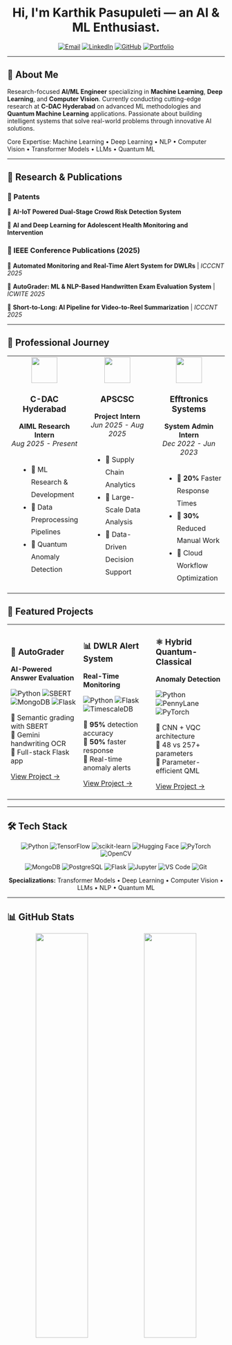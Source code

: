 <div align="center">

# Hi, I'm Karthik Pasupuleti — an AI & ML Enthusiast.


[![Email](https://img.shields.io/badge/Email-karthikpasupuletip%40gmail.com-D14836?style=for-the-badge&logo=gmail&logoColor=white)](mailto:karthikpasupuletip@gmail.com)
[![LinkedIn](https://img.shields.io/badge/LinkedIn-Connect-0077B5?style=for-the-badge&logo=linkedin&logoColor=white)](https://linkedin.com/in/karthik-pasupuleti-426238324)
[![GitHub](https://img.shields.io/badge/GitHub-Follow-181717?style=for-the-badge&logo=github&logoColor=white)](https://github.com/Karthikpasupuleti11)
[![Portfolio](https://img.shields.io/badge/Portfolio-Visit-FF6B6B?style=for-the-badge&logo=google-chrome&logoColor=white)](https://portfoliokarthik11.netlify.app)

</div>

---

## 🚀 About Me

Research-focused **AI/ML Engineer** specializing in **Machine Learning**, **Deep Learning**, and **Computer Vision**. Currently conducting cutting-edge research at **C-DAC Hyderabad** on advanced ML methodologies and **Quantum Machine Learning** applications. Passionate about building intelligent systems that solve real-world problems through innovative AI solutions.

Core Expertise: Machine Learning • Deep Learning • NLP • Computer Vision • Transformer Models • LLMs • Quantum ML

---

## 🔬 Research & Publications



### 📜 Patents



🔹 **AI-IoT Powered Dual-Stage Crowd Risk Detection System**

🔹 **AI and Deep Learning for Adolescent Health Monitoring and Intervention**



### 📄 IEEE Conference Publications (2025)



🔹 **Automated Monitoring and Real-Time Alert System for DWLRs** | *ICCCNT 2025*

🔹 **AutoGrader: ML & NLP-Based Handwritten Exam Evaluation System** | *ICWITE 2025*

🔹 **Short-to-Long: AI Pipeline for Video-to-Reel Summarization** | *ICCCNT 2025*

---

## 💼 Professional Journey

<div align="center">
  
<table>
<tr>
<td width="33%" valign="top">
<div align="center">
<img src="https://img.icons8.com/color/96/artificial-intelligence.png" width="60"/>
<h3>C-DAC Hyderabad</h3>
<b>AIML Research Intern</b><br/>
<i>Aug 2025 - Present</i>
</div>
<br/>
<ul style="text-align: left; margin-left: 20px; line-height: 1.8;">
<li>🔹 ML Research & Development</li>
<li>🔹 Data Preprocessing Pipelines</li>
<li>🔹 Quantum Anomaly Detection</li>
</ul>
</td>
<td width="33%" valign="top">
<div align="center">
<img src="https://img.icons8.com/color/96/database.png" width="60"/>
<h3>APSCSC</h3>
<b>Project Intern</b><br/>
<i>Jun 2025 - Aug 2025</i>
</div>
<br/>
<ul style="text-align: left; margin-left: 20px; line-height: 1.8;">
<li>🔹 Supply Chain Analytics</li>
<li>🔹 Large-Scale Data Analysis</li>
<li>🔹 Data-Driven Decision Support</li>
</ul>
</td>
<td width="33%" valign="top">
<div align="center">
<img src="https://img.icons8.com/color/96/computer.png" width="60"/>
<h3>Efftronics Systems</h3>
<b>System Admin Intern</b><br/>
<i>Dec 2022 - Jun 2023</i>
</div>
<br/>
<ul style="text-align: left; margin-left: 20px; line-height: 1.8;">
<li>🔹 <b>20%</b> Faster Response Times</li>
<li>🔹 <b>30%</b> Reduced Manual Work</li>
<li>🔹 Cloud Workflow Optimization</li>
</ul>
</td>
</tr>
</table>

</div>


## 🎯 Featured Projects

<div align="center">

<table>
<tr>
<td width="33%">

### 🤖 AutoGrader
**AI-Powered Answer Evaluation**

![Python](https://img.shields.io/badge/Python-3776AB?style=flat-square&logo=python&logoColor=white)
![SBERT](https://img.shields.io/badge/SBERT-FF6B6B?style=flat-square)
![MongoDB](https://img.shields.io/badge/MongoDB-47A248?style=flat-square&logo=mongodb&logoColor=white)
![Flask](https://img.shields.io/badge/Flask-000000?style=flat-square&logo=flask&logoColor=white)

🔹 Semantic grading with SBERT  
🔹 Gemini handwriting OCR  
🔹 Full-stack Flask app

[View Project →](https://github.com/Karthikpasupuleti11/AI-Powered_Subjective_Answer_Evaluation_System.git)

</td>
<td width="33%">

### 📊 DWLR Alert System
**Real-Time Monitoring**

![Python](https://img.shields.io/badge/Python-3776AB?style=flat-square&logo=python&logoColor=white)
![Flask](https://img.shields.io/badge/Flask-000000?style=flat-square&logo=flask&logoColor=white)
![TimescaleDB](https://img.shields.io/badge/TimescaleDB-FDB515?style=flat-square)

🔹 **95%** detection accuracy  
🔹 **50%** faster response  
🔹 Real-time anomaly alerts

[View Project →](https://github.com/Karthikpasupuleti11/Automated-Data-Monitoring-and-Alert-System-for-DWLRs.git)

</td>
<td width="33%">

### ⚛️ Hybrid Quantum-Classical
**Anomaly Detection**

![Python](https://img.shields.io/badge/Python-3776AB?style=flat-square&logo=python&logoColor=white)
![PennyLane](https://img.shields.io/badge/PennyLane-00C7B7?style=flat-square)
![PyTorch](https://img.shields.io/badge/PyTorch-EE4C2C?style=flat-square&logo=pytorch&logoColor=white)

🔹 CNN + VQC architecture  
🔹 48 vs 257+ parameters  
🔹 Parameter-efficient QML

[View Project →](https://github.com/Karthikpasupuleti11/Hybrid_Quantum.git)

</td>
</tr>
</table>

</div>

---

## 🛠️ Tech Stack

<div align="center">

![Python](https://img.shields.io/badge/Python-3776AB?style=for-the-badge&logo=python&logoColor=white)
![TensorFlow](https://img.shields.io/badge/TensorFlow-FF6F00?style=for-the-badge&logo=tensorflow&logoColor=white)
![scikit-learn](https://img.shields.io/badge/scikit--learn-F7931E?style=for-the-badge&logo=scikit-learn&logoColor=white)
![Hugging Face](https://img.shields.io/badge/🤗_Hugging_Face-FFD21E?style=for-the-badge)
![PyTorch](https://img.shields.io/badge/PyTorch-EE4C2C?style=for-the-badge&logo=pytorch&logoColor=white)
![OpenCV](https://img.shields.io/badge/OpenCV-5C3EE8?style=for-the-badge&logo=opencv&logoColor=white)

![MongoDB](https://img.shields.io/badge/MongoDB-47A248?style=for-the-badge&logo=mongodb&logoColor=white)
![PostgreSQL](https://img.shields.io/badge/PostgreSQL-316192?style=for-the-badge&logo=postgresql&logoColor=white)
![Flask](https://img.shields.io/badge/Flask-000000?style=for-the-badge&logo=flask&logoColor=white)
![Jupyter](https://img.shields.io/badge/Jupyter-F37626?style=for-the-badge&logo=jupyter&logoColor=white)
![VS Code](https://img.shields.io/badge/VS_Code-007ACC?style=for-the-badge&logo=visual-studio-code&logoColor=white)
![Git](https://img.shields.io/badge/Git-F05032?style=for-the-badge&logo=git&logoColor=white)

**Specializations:** Transformer Models • Deep Learning • Computer Vision • LLMs • NLP • Quantum ML

</div>

---

## 📊 GitHub Stats

<div align="center">

<img src="https://github-readme-stats.vercel.app/api?username=Karthikpasupuleti11&show_icons=true&theme=tokyonight&hide_border=true&bg_color=1a1b27&title_color=70a5fd&icon_color=bf91f3&text_color=38bdae" width="49%" />
<img src="https://github-readme-streak-stats.herokuapp.com/?user=Karthikpasupuleti11&theme=tokyonight&hide_border=true&background=1a1b27&ring=70a5fd&fire=bf91f3&currStreakLabel=38bdae" width="49%" />

<img src="https://github-readme-stats.vercel.app/api/top-langs/?username=Karthikpasupuleti11&layout=compact&theme=tokyonight&hide_border=true&bg_color=1a1b27&title_color=70a5fd&text_color=38bdae" width="49%" />
<img src="https://github-readme-activity-graph.vercel.app/graph?username=Karthikpasupuleti11&theme=tokyo-night&hide_border=true&bg_color=1a1b27" width="49%" />

</div>

---

## 🏆 Achievements & Recognition

---

🔹**4x National Hackathon Winner** - 24-Hour Competitions  

🔹**Google Developer Group Vijayawada** - Active Member & Contributor  

🔹**Stanford, Harvard, Google, Databricks** - AI/ML Certifications

---

## 📬 Let's Collaborate

<div align="center">

### Open to Research Collaborations • AI/ML Projects • Technical Discussions

[![Email](https://img.shields.io/badge/📧_Email_Me-karthikpasupuletip@gmail.com-D14836?style=for-the-badge)](mailto:karthikpasupuletip@gmail.com)
[![LinkedIn](https://img.shields.io/badge/💼_Connect_on_LinkedIn-0077B5?style=for-the-badge)](https://linkedin.com/in/karthik-pasupuleti-426238324)
[![Portfolio](https://img.shields.io/badge/🌐_Visit_Portfolio-FF6B6B?style=for-the-badge)](https://portfoliokarthik11.netlify.app)

![Profile Views](https://komarev.com/ghpvc/?username=Karthikpasupuleti11&color=blueviolet&style=for-the-badge&label=PROFILE+VIEWS)

</div>

---

<div align="center">

### ⚡ "Turning Data into Intelligence, One Model at a Time" ⚡

</div>
